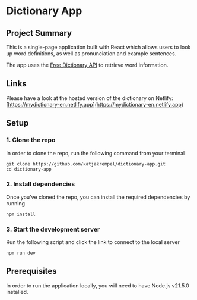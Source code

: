 # Dictionary App

## Project Summary

This is a single-page application built with React which allows users to look up word definitions, as well as pronunciation and example sentences. 

The app uses the [Free Dictionary API]() to retrieve word information.


## Links

Please have a look at the hosted version of the dictionary on Netlify: [https://mydictionary-en.netlify.app](https://mydictionary-en.netlify.app)


## Setup
### 1. Clone the repo
In order to clone the repo, run the following command from your terminal
```
git clone https://github.com/katjakrempel/dictionary-app.git
cd dictionary-app
```

### 2. Install dependencies
Once you've cloned the repo, you can install the required dependencies by running
```
npm install
```

### 3. Start the development server
Run the following script and click the link to connect to the local server
```
npm run dev
```


## Prerequisites

In order to run the application locally, you will need to have Node.js v21.5.0 installed.
